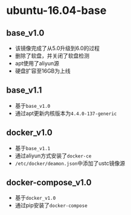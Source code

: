 # ubuntu-16.04-base

## base_v1.0
 - 该镜像完成了从5.0升级到6.0的过程
 - 删除了软盘，并关闭了软盘检测
 - apt使用了aliyun源
 - 硬盘扩容至16GB为上线

## base_v1.1
 - 基于`base_v1.0`
 - 通过apt更新内核版本为`4.4.0-137-generic`

 
## docker_v1.0
 - 基于`base_v1.1`
 - 通过aliyun方式安装了`docker-ce`
 - `/etc/docker/deamon.json`中添加了ustc镜像源
 
## docker-compose_v1.0
 - 基于`docker_v1.0`
 - 通过pip安装了`docker-compose`
